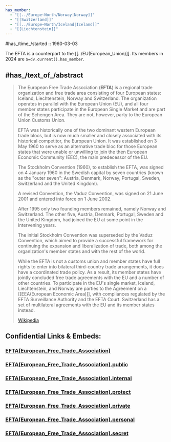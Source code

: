 ```yaml
---
has_member:
  - "[[../Europe~North/Norway|Norway]]"
  - "[[Switzerland]]"
  - "[[../Europe~North/Iceland|Iceland]]"
  - "[[Liechtenstein]]"
---
```


#has_/time_/started :: 1960-03-03 

The EFTA is a counterpart to the [[../EU(European_Union)]].
Its members in 2024 are `$=dv.current().has_member`. 


## #has_/text_of_/abstract 

> The European Free Trade Association (**EFTA**) is a regional trade organization 
> and free trade area consisting of four European states: Iceland, Liechtenstein, Norway and Switzerland. 
> The organization operates in parallel with the European Union (EU), 
> and all four member states participate in the European Single Market 
> and are part of the Schengen Area. 
> They are not, however, party to the European Union Customs Union.
>
> EFTA was historically one of the two dominant western European trade blocs, 
> but is now much smaller and closely associated with its historical competitor, 
> the European Union. 
> It was established on 3 May 1960 to serve as an alternative trade bloc 
> for those European states that were unable or unwilling 
> to join the then European Economic Community (EEC), the main predecessor of the EU. 
> 
> The Stockholm Convention (1960), to establish the EFTA, was signed on 4 January 1960 
> in the Swedish capital by seven countries (known as the "outer seven": Austria, Denmark, Norway, Portugal, Sweden, Switzerland and the United Kingdom). 
> 
> A revised Convention, the Vaduz Convention, was signed on 21 June 2001 
> and entered into force on 1 June 2002.
>
> After 1995 only two founding members remained, namely Norway and Switzerland. 
> The other five, Austria, Denmark, Portugal, Sweden and the United Kingdom, 
> had joined the EU at some point in the intervening years. 
> 
> The initial Stockholm Convention was superseded by the Vaduz Convention, 
> which aimed to provide a successful framework 
> for continuing the expansion and liberalization of trade, 
> both among the organization's member states and with the rest of the world.
>
> While the EFTA is not a customs union and 
> member states have full rights to enter into bilateral third-country trade arrangements, 
> it does have a coordinated trade policy. 
> As a result, its member states have jointly concluded free trade agreements with the EU 
> and a number of other countries. 
> To participate in the EU's single market, Iceland, Liechtenstein, and Norway 
> are parties to the Agreement on a [[EEA(European Economic Area)]], 
> with compliances regulated by the EFTA Surveillance Authority and the EFTA Court. 
> Switzerland has a set of multilateral agreements with the EU and its member states instead.
>
> [Wikipedia](https://en.wikipedia.org/wiki/European%20Free%20Trade%20Association)


## Confidential Links & Embeds: 

### [EFTA(European_Free_Trade_Association)](/_Standards/Earth/Continent/Europe/Europe~Central/EFTA(European_Free_Trade_Association).md) 

### [EFTA(European_Free_Trade_Association).public](/_public/Earth/Continent/Europe/Europe~Central/EFTA(European_Free_Trade_Association).public.md) 

### [EFTA(European_Free_Trade_Association).internal](/_internal/Earth/Continent/Europe/Europe~Central/EFTA(European_Free_Trade_Association).internal.md) 

### [EFTA(European_Free_Trade_Association).protect](/_protect/Earth/Continent/Europe/Europe~Central/EFTA(European_Free_Trade_Association).protect.md) 

### [EFTA(European_Free_Trade_Association).private](/_private/Earth/Continent/Europe/Europe~Central/EFTA(European_Free_Trade_Association).private.md) 

### [EFTA(European_Free_Trade_Association).personal](/_personal/Earth/Continent/Europe/Europe~Central/EFTA(European_Free_Trade_Association).personal.md) 

### [EFTA(European_Free_Trade_Association).secret](/_secret/Earth/Continent/Europe/Europe~Central/EFTA(European_Free_Trade_Association).secret.md)

